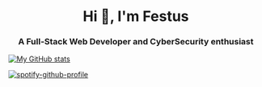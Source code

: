 <h1 align="center">Hi 👋, I'm Festus</h1>
<h3 align="center">A Full-Stack Web Developer and CyberSecurity enthusiast</h3>

[![My GitHub stats](https://github-readme-stats.vercel.app/api?username=anuraghazra)](https://github.com/anuraghazra/github-readme-stats)

<a href="https://open.spotify.com/user/31ropy3urzaun7gteduol3ezmgzq">
  <img src="https://spotify-github-profile.vercel.app/api/view?uid=31ropy3urzaun7gteduol3ezmgzq&cover_image=true&theme=default&show_offline=true&background_color=3a21ba&interchange=false" alt="spotify-github-profile" />
</a>
